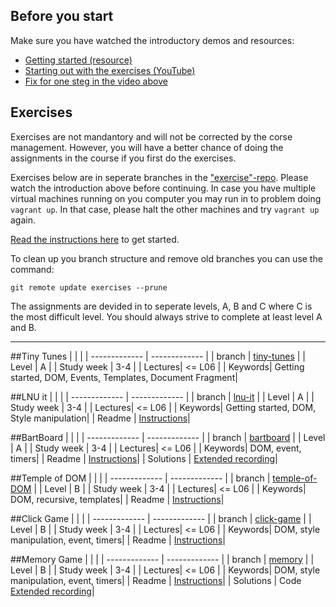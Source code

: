 ## Before you start
Make sure you have watched the introductory demos and resources:

* [Getting started (resource)](https://coursepress.lnu.se/kurs/introduction-to-web-programming/getting-started/)
* [Starting out with the exercises (YouTube)](https://youtu.be/hTGhzYGqLKI)
* [Fix for one steg in the video above](https://youtu.be/0D9dbTJWRMw)


## Exercises
Exercises are not mandantory and will not be corrected by the corse management. However, you will have a better chance of doing the assignments in the course if you first do the exercises.

Exercises below are in seperate branches in the ["exercise"-repo](https://github.com/CS-LNU-Learning-Objects/client-side-javascript-exercise). Please watch the introduction above before continuing. In case you have multiple virtual machines running on you computer you may run in to problem doing `vagrant up`. In that case, please halt the other machines and try `vagrant up` again.

[Read the instructions here](https://github.com/CS-LNU-Learning-Objects/client-side-javascript-exercise/blob/master/README.md) to get started.

To clean up you branch structure and remove old branches you can use the command:

```
git remote update exercises --prune
```

The assignments are devided in to seperate levels, A, B and C where C is the most difficult level. You should always strive to complete at least level A and B.


***

##Tiny Tunes
|  |  |
| ------------- | ------------- |
|  branch | [tiny-tunes](https://github.com/CS-LNU-Learning-Objects/client-side-javascript-exercise/tree/tiny-tunes) |
| Level  | A  |
| Study week  | 3-4 |
| Lectures| <= L06 |
| Keywords| Getting started, DOM, Events, Templates, Document Fragment|

##LNU it
|  |  |
| ------------- | ------------- |
|  branch | [lnu-it](https://github.com/CS-LNU-Learning-Objects/client-side-javascript-exercise/tree/lnu-it) |
| Level  | A  |
| Study week  | 3-4 |
| Lectures| <= L06 |
| Keywords| Getting started, DOM, Style manipulation|
| Readme | [Instructions](https://github.com/CS-LNU-Learning-Objects/client-side-javascript-exercise/blob/lnu-it/exercise/lnu-it/README.md)|

##BartBoard
|  |  |
| ------------- | ------------- |
|  branch | [bartboard](https://github.com/CS-LNU-Learning-Objects/client-side-javascript-exercise/tree/bartboard) |
| Level  | A  |
| Study week  | 3-4 |
| Lectures| <= L06 |
| Keywords| DOM, event, timers|
| Readme | [Instructions](https://github.com/CS-LNU-Learning-Objects/client-side-javascript-exercise/blob/bartboard/exercise/bartboard/README.md)|
| Solutions | [Extended recording](https://youtu.be/I7HJwo98EQE)|


##Temple of DOM
|  |  |
| ------------- | ------------- |
|  branch | [temple-of-DOM](https://github.com/CS-LNU-Learning-Objects/client-side-javascript-exercise/tree/temple-of-DOM) |
| Level  | B  |
| Study week  | 3-4 |
| Lectures| <= L06 |
| Keywords| DOM, recursive, templates|
| Readme | [Instructions](https://github.com/CS-LNU-Learning-Objects/client-side-javascript-exercise/blob/temple-of-DOM/exercise/temple-of-dom/README.md)|

##Click Game
|  |  |
| ------------- | ------------- |
|  branch | [click-game](https://github.com/CS-LNU-Learning-Objects/client-side-javascript-exercise/tree/click-game) |
| Level  | B  |
| Study week  | 3-4 |
| Lectures| <= L06 |
| Keywords| DOM, style manipulation, event, timers|
| Readme | [Instructions](https://github.com/CS-LNU-Learning-Objects/client-side-javascript-exercise/tree/click-game/exercise/click-game)|

##Memory Game
|  |  |
| ------------- | ------------- |
|  branch | [memory](https://github.com/CS-LNU-Learning-Objects/client-side-javascript-exercise/tree/memory) |
| Level  | B  |
| Study week  | 3-4 |
| Lectures| <= L06 |
| Keywords| DOM, style manipulation, event, timers|
| Readme | [Instructions](https://github.com/CS-LNU-Learning-Objects/client-side-javascript-exercise/blob/memory/exercise/memory/README.md)|
| Solutions | Code<br>[Extended recording](https://youtu.be/8Mt0Buk3rK0)|
